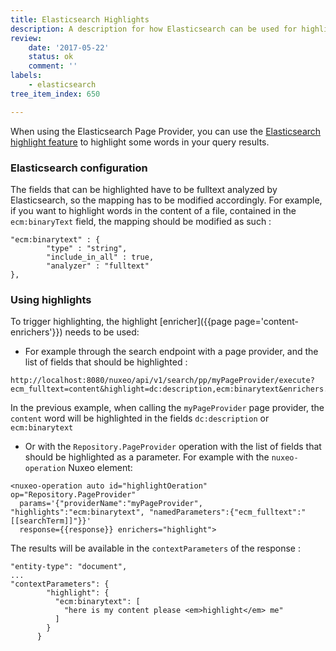 ```yaml
---
title: Elasticsearch Highlights
description: A description for how Elasticsearch can be used for highlights.
review:
    date: '2017-05-22'
    status: ok
    comment: ''
labels:
    - elasticsearch
tree_item_index: 650

---
```


When using the Elasticsearch Page Provider, you can use the [Elasticsearch highlight feature](https://www.elastic.co/guide/en/elasticsearch/reference/2.4/search-request-highlighting.html) to highlight some words in your query results.

### Elasticsearch configuration

The fields that can be highlighted have to be fulltext analyzed by Elasticsearch, so the mapping has to be modified accordingly. For example, if you want to highlight words in the content of a file, contained in the `ecm:binaryText` field, the mapping should be modified as such :

```
"ecm:binarytext" : {
        "type" : "string",
        "include_in_all" : true,
        "analyzer" : "fulltext"
},

```

### Using highlights


To trigger highlighting, the highlight [enricher]({{page page='content-enrichers'}}) needs to be used:

- For example through the search endpoint with a page provider, and the list of fields that should be highlighted :

```
http://localhost:8080/nuxeo/api/v1/search/pp/myPageProvider/execute?ecm_fulltext=content&highlight=dc:description,ecm:binarytext&enrichers.document=highlight
```

In the previous example, when calling the `myPageProvider` page provider, the `content` word will be highlighted in the fields `dc:description` or `ecm:binarytext`

- Or with the `Repository.PageProvider` operation with the list of fields that should be highlighted as a parameter. For example with the `nuxeo-operation` Nuxeo element:

```
<nuxeo-operation auto id="highlightOeration" op="Repository.PageProvider"
  params='{"providerName":"myPageProvider", "highlights":"ecm:binarytext", "namedParameters":{"ecm_fulltext":"[[searchTerm]]"}}'
  response={{response}} enrichers="highlight">
```

The results will be available in the `contextParameters` of the response :

```
"entity-type": "document",
...
"contextParameters": {
        "highlight": {
          "ecm:binarytext": [
            "here is my content please <em>highlight</em> me"
          ]
        }
      }
```
